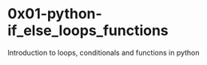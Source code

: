 <h1>0x01-python-if_else_loops_functions</h1>
<p>Introduction to loops, conditionals and functions in python</p>
